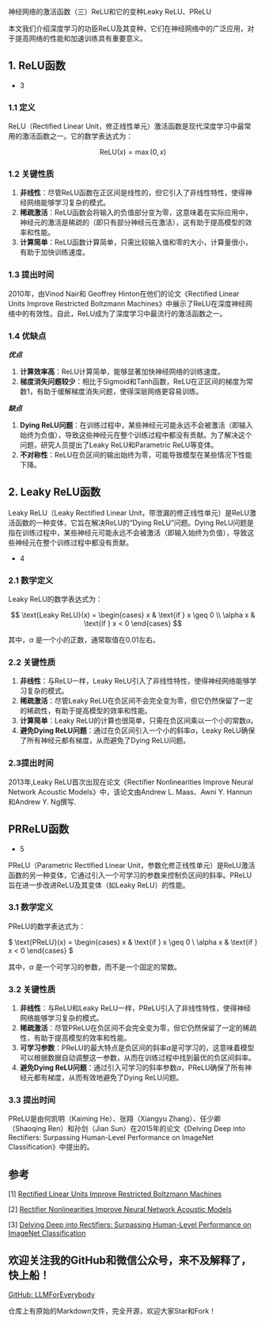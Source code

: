神经网络的激活函数（三）ReLU和它的变种Leaky ReLU、PReLU

本文我们介绍深度学习的功臣ReLU及其变种，它们在神经网络中的广泛应用，对于提高网络的性能和加速训练具有重要意义。

## 1. ReLU函数

- 3

### 1.1 定义

ReLU（Rectified Linear Unit，修正线性单元）激活函数是现代深度学习中最常用的激活函数之一。它的数学表达式为：

$$ \text{ReLU}(x) = \max(0, x) $$

### 1.2 关键性质

1. **非线性**：尽管ReLU函数在正区间是线性的，但它引入了非线性特性，使得神经网络能够学习复杂的模式。
2. **稀疏激活**：ReLU函数会将输入的负值部分变为零，这意味着在实际应用中，神经元的激活是稀疏的（即只有部分神经元在激活），这有助于提高模型的效率和性能。
3. **计算简单**：ReLU函数计算简单，只需比较输入值和零的大小，计算量很小，有助于加快训练速度。


### 1.3 提出时间

2010年，由Vinod Nair和 Geoffrey Hinton在他们的论文《Rectified Linear Units Improve Restricted Boltzmann Machines》中展示了ReLU在深度神经网络中的有效性。自此，ReLU成为了深度学习中最流行的激活函数之一。

### 1.4 优缺点

***优点***

1. **计算效率高**：ReLU计算简单，能够显著加快神经网络的训练速度。
2. **梯度消失问题较少**：相比于Sigmoid和Tanh函数，ReLU在正区间的梯度为常数1，有助于缓解梯度消失问题，使得深层网络更容易训练。

***缺点***

1. **Dying ReLU问题**：在训练过程中，某些神经元可能永远不会被激活（即输入始终为负值），导致这些神经元在整个训练过程中都没有贡献。为了解决这个问题，研究人员提出了Leaky ReLU和Parametric ReLU等变体。
2. **不对称性**：ReLU在负区间的输出始终为零，可能导致模型在某些情况下性能下降。


## 2. Leaky ReLU函数
Leaky ReLU（Leaky Rectified Linear Unit，带泄漏的修正线性单元）是ReLU激活函数的一种变体，它旨在解决ReLU的“Dying ReLU”问题。Dying ReLU问题是指在训练过程中，某些神经元可能永远不会被激活（即输入始终为负值），导致这些神经元在整个训练过程中都没有贡献。

- 4

### 2.1 数学定义

Leaky ReLU的数学表达式为：

$$ \text{Leaky ReLU}(x) = \begin{cases} 
x & \text{if } x \geq 0 \\
\alpha x & \text{if } x < 0 
\end{cases} $$

其中，$\alpha$ 是一个小的正数，通常取值在0.01左右。

### 2.2 关键性质

1. **非线性**：与ReLU一样，Leaky ReLU引入了非线性特性，使得神经网络能够学习复杂的模式。
2. **稀疏激活**：尽管Leaky ReLU在负区间不会完全变为零，但它仍然保留了一定的稀疏性，有助于提高模型的效率和性能。
3. **计算简单**：Leaky ReLU的计算也很简单，只需在负区间乘以一个小的常数$\alpha$。
4. **避免Dying ReLU问题**：通过在负区间引入一个小的斜率$\alpha$，Leaky ReLU确保了所有神经元都有梯度，从而避免了Dying ReLU问题。


### 2.3提出时间

2013年,Leaky ReLU首次出现在论文《Rectifier Nonlinearities Improve Neural Network Acoustic Models》中，该论文由Andrew L. Maas、Awni Y. Hannun和Andrew Y. Ng撰写.


## PRReLU函数

- 5

PReLU（Parametric Rectified Linear Unit，参数化修正线性单元）是ReLU激活函数的另一种变体，它通过引入一个可学习的参数来控制负区间的斜率。PReLU旨在进一步改进ReLU及其变体（如Leaky ReLU）的性能。

### 3.1 数学定义

PReLU的数学表达式为：

$ \text{PReLU}(x) = \begin{cases} 
x & \text{if } x \geq 0 \\
\alpha x & \text{if } x < 0 
\end{cases} $

其中，$\alpha$ 是一个可学习的参数，而不是一个固定的常数。

### 3.2 关键性质

1. **非线性**：与ReLU和Leaky ReLU一样，PReLU引入了非线性特性，使得神经网络能够学习复杂的模式。
2. **稀疏激活**：尽管PReLU在负区间不会完全变为零，但它仍然保留了一定的稀疏性，有助于提高模型的效率和性能。
3. **可学习参数**：PReLU的最大特点是负区间的斜率$\alpha$是可学习的，这意味着模型可以根据数据自动调整这一参数，从而在训练过程中找到最优的负区间斜率。
4. **避免Dying ReLU问题**：通过引入可学习的斜率参数$\alpha$，PReLU确保了所有神经元都有梯度，从而有效地避免了Dying ReLU问题。


### 3.3 提出时间

PReLU是由何凯明（Kaiming He）、张翔（Xiangyu Zhang）、任少卿（Shaoqing Ren）和孙剑（Jian Sun）在2015年的论文《Delving Deep into Rectifiers: Surpassing Human-Level Performance on ImageNet Classification》中提出的。



## 参考

[1] [Rectified Linear Units Improve Restricted Boltzmann Machines](https://www.cs.toronto.edu/~hinton/absps/reluICML.pdf)

[2] [Rectifier Nonlinearities Improve Neural Network Acoustic Models](http://robotics.stanford.edu/~amaas/papers/relu_hybrid_icml2013_final.pdf)

[3] [Delving Deep into Rectifiers: Surpassing Human-Level Performance on ImageNet Classification](https://arxiv.org/abs/1502.01852)

## 欢迎关注我的GitHub和微信公众号，来不及解释了，快上船！

[GitHub: LLMForEverybody](https://github.com/luhengshiwo/LLMForEverybody)

仓库上有原始的Markdown文件，完全开源，欢迎大家Star和Fork！